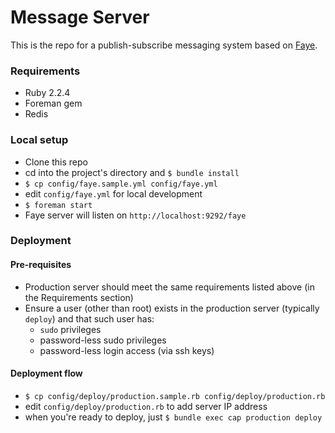 # Message Server

This is the repo for a publish-subscribe messaging system based on
[Faye](http://faye.jcoglan.com/).

### Requirements

* Ruby 2.2.4
* Foreman gem
* Redis

### Local setup

* Clone this repo
* cd into the project's directory and `$ bundle install`
* `$ cp config/faye.sample.yml config/faye.yml`
* edit `config/faye.yml` for local development
* `$ foreman start`
* Faye server will listen on `http://localhost:9292/faye`

### Deployment

#### Pre-requisites

* Production server should meet the same requirements listed above
(in the Requirements section)
* Ensure a user (other than root) exists in the production server (typically
`deploy`) and that such user has:
  * `sudo` privileges
  * password-less sudo privileges
  * password-less login access (via ssh keys)

#### Deployment flow

* `$ cp config/deploy/production.sample.rb config/deploy/production.rb`
* edit `config/deploy/production.rb` to add server IP address
* when you're ready to deploy, just `$ bundle exec cap production deploy`
